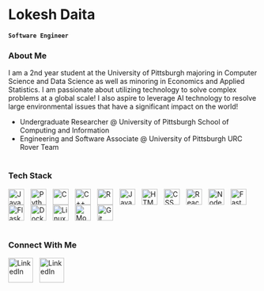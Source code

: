 # Lokesh Daita

**`Software Engineer`**

### About Me

I am a 2nd year student at the University of Pittsburgh majoring in Computer Science and Data Science as well as minoring in Economics and Applied Statistics. I am passionate about utilizing technology to solve complex problems at a global scale! I also aspire to leverage AI technology to resolve large environmental issues that have a significant impact on the world!
- Undergraduate Researcher @ University of Pittsburgh School of Computing and Information
- Engineering and Software Associate @ University of Pittsburgh URC Rover Team

#

### Tech Stack

<img align="left" alt="Java" width="32px" style="padding-right:10px;" src="https://cdn.jsdelivr.net/gh/devicons/devicon@latest/icons/java/java-original.svg"/>
<img align="left" alt="Python" width="32px" style="padding-right:10px;" src="https://cdn.jsdelivr.net/gh/devicons/devicon@latest/icons/python/python-original.svg"/>
<img align="left" alt="C" width="32px" style="padding-right:10px;" src="https://cdn.jsdelivr.net/gh/devicons/devicon@latest/icons/c/c-original.svg"/>
<img align="left" alt="C++" width="32px" style="padding-right:10px;" src="https://cdn.jsdelivr.net/gh/devicons/devicon@latest/icons/cplusplus/cplusplus-original.svg"/>
<img align="left" alt="R" width="32px" style="padding-right:10px;" src="https://cdn.jsdelivr.net/gh/devicons/devicon@latest/icons/r/r-original.svg"/>
<img align="left" alt="JavaScript" width="32px" style="padding-right:10px;" src="https://cdn.jsdelivr.net/gh/devicons/devicon@latest/icons/javascript/javascript-original.svg"/>
<img align="left" alt="HTML" width="32px" style="padding-right:10px;" src="https://cdn.jsdelivr.net/gh/devicons/devicon@latest/icons/html5/html5-original.svg"/>
<img align="left" alt="CSS" width="32px" style="padding-right:10px;" src="https://cdn.jsdelivr.net/gh/devicons/devicon@latest/icons/css3/css3-original.svg"/>
<img align="left" alt="React.js" width="32px" style="padding-right:10px;" src="https://cdn.jsdelivr.net/gh/devicons/devicon@latest/icons/react/react-original.svg"/>
<img align="left" alt="Node.js" width="32px" style="padding-right:10px;" src="https://cdn.jsdelivr.net/gh/devicons/devicon@latest/icons/nodejs/nodejs-original.svg"/>
<img align="left" alt="FastAPI" width="32px" style="padding-right:10px;" src="https://cdn.jsdelivr.net/gh/devicons/devicon@latest/icons/fastapi/fastapi-original.svg"/>
<img align="left" alt="Flask" width="32px" style="padding-right:10px;" src="https://cdn.jsdelivr.net/gh/devicons/devicon@latest/icons/flask/flask-original.svg"/>
<img align="left" alt="Docker" width="32px" style="padding-right:10px;" src="https://cdn.jsdelivr.net/gh/devicons/devicon@latest/icons/docker/docker-original.svg"/>
<img align="left" alt="Linux" width="32px" style="padding-right:10px;" src="https://cdn.jsdelivr.net/gh/devicons/devicon@latest/icons/docker/docker-original.svg"/>
<img align="left" alt="MongoDB" width="32px" style="padding-right:10px;" src="https://cdn.jsdelivr.net/gh/devicons/devicon@latest/icons/mongodb/mongodb-original.svg"/>
<img align="left" alt="Git" width="32px" style="padding-right:10px;" src="https://cdn.jsdelivr.net/gh/devicons/devicon@latest/icons/git/git-original.svg"/>

<br clear="left"/>

#

### Connect With Me
<a href="https://www.linkedin.com/in/lokesh-daita" target="_blank">
  <img align="left" alt="LinkedIn" width="50px" style="padding-right:10px;" src="https://cdn.jsdelivr.net/gh/devicons/devicon@latest/icons/linkedin/linkedin-original.svg"/>
</a>
<a href="https://www.linkedin.com/in/lokesh-daita" target="_blank">
  <img align="left" alt="LinkedIn" width="50px" style="padding-right:10px;" src="https://upload.wikimedia.org/wikipedia/commons/thumb/7/7e/Gmail_icon_%282020%29.svg/1280px-Gmail_icon_%282020%29.svg.png"/>
</a>
